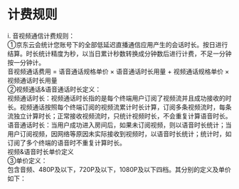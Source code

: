 # 计费规则

i.	音视频通信计费规则：  
①京东云会统计您账号下的全部低延迟直播通信应用产生的会话时长。按日进行结算。时长统计精度为秒，以当日累计秒数转换成分钟数后进行计费，不足一分钟按一分钟计。  
音视频通话费用 = 语音通话规格单价 × 语音通话时长用量 + 视频通话规格单价 × 视频通话时长用量  
②视频通话&语音通话时长定义：  
视频通话时长：视频通话时长指的是每个终端用户订阅了视频流并且成功接收的时长。视频通话按照每个终端订阅的视频流累计时长计算，订阅多条视频流时，每条流独立计算时长；正常接收视频流时，只统计视频时长，不会重复计算语音时长。  
语音通话时长：当用户成功进入房间后，如果未订阅视频，则以语音时长统计；当用户订阅视频，因网络等原因未实际接收到视频时，以语音时长统计；统计时，如订阅了多个终端的语音时不重复计算时长。  
视频&语音时长单价定义  
③单价定义：  
包含音频、480P及以下，720P及以下，1080P及以下四档。其分别的定义及单价如下：  






